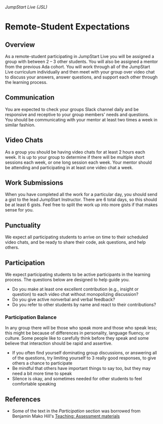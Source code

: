 _JumpStart Live (JSL)_
# Remote-Student Expectations

## Overview
As a remote-student participating in JumpStart Live you will be assigned a group with between 2 – 3 other students. You will also be assigned a mentor from the previous Ada cohort. You will work through all of the JumpStart Live curriculum individually and then meet with your group over video chat to discuss your answers, answer questions, and support each other through the learning process.

## Communication
You are expected to check your groups Slack channel daily and be responsive and receptive to your group members' needs and questions. You should be communicating with your mentor at least two times a week in similar fashion.

## Video Chats
As a group you should be having video chats for at least 2 hours each week. It is up to your group to determine if there will be multiple short sessions each week, or one long session each week. Your mentor should be attending and participating in at least one video chat a week.

## Work Submissions
When you have completed all the work for a particular day, you should send a gist to the lead JumpStart Instructor. There are 6 total days, so this should be at least 6 gists. Feel free to split the work up into more gists if that makes sense for you.

## Punctuality
We expect all participating students to arrive on time to their scheduled video chats, and be ready to share their code, ask questions, and help others.

## Participation
We expect participating students to be active participants in the learning process. The questions below are designed to help guide you.
* Do you make at least one excellent contribution (e.g., insight or question) to each video chat without monopolizing discussion?
* Do you give active nonverbal and verbal feedback?
* Do you refer to other students by name and react to their contributions?

### Participation Balance
In any group there will be those who speak more and those who speak less; this might be because of differences in personality, language fluency, or culture. Some people like to carefully think before they speak and some believe that interaction should be rapid and assertive.

* If you often find yourself dominating group discussions, or answering all of the questions, try limiting yourself to 3 really good responses, to give others a chance to participate
* Be mindful that others have important things to say too, but they may need a bit more time to speak
* Silence is okay, and sometimes needed for other students to feel comfortable speaking

## References
* Some of the text in the _Participation_ section was borrowed from Benjamin Mako Hill's [Teaching: Assessment materials](https://mako.cc/teaching/assessment.html)
